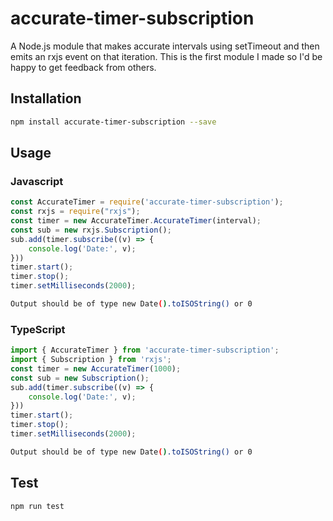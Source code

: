 # accurate-timer-subscription
A Node.js module that makes accurate intervals using setTimeout and then emits an rxjs event on that iteration.
This is the first module I made so I'd be happy to get feedback from others.
## Installation 
```sh
npm install accurate-timer-subscription --save
```
## Usage
### Javascript
```javascript
const AccurateTimer = require('accurate-timer-subscription');
const rxjs = require("rxjs");
const timer = new AccurateTimer.AccurateTimer(interval);
const sub = new rxjs.Subscription();
sub.add(timer.subscribe((v) => {
    console.log('Date:', v);
}))
timer.start();
timer.stop();
timer.setMilliseconds(2000);
```
```sh
Output should be of type new Date().toISOString() or 0
```
### TypeScript
```typescript
import { AccurateTimer } from 'accurate-timer-subscription';
import { Subscription } from 'rxjs';
const timer = new AccurateTimer(1000);
const sub = new Subscription();
sub.add(timer.subscribe((v) => {
    console.log('Date:', v);
}))
timer.start();
timer.stop();
timer.setMilliseconds(2000);
```
```sh
Output should be of type new Date().toISOString() or 0
```
## Test 
```sh
npm run test